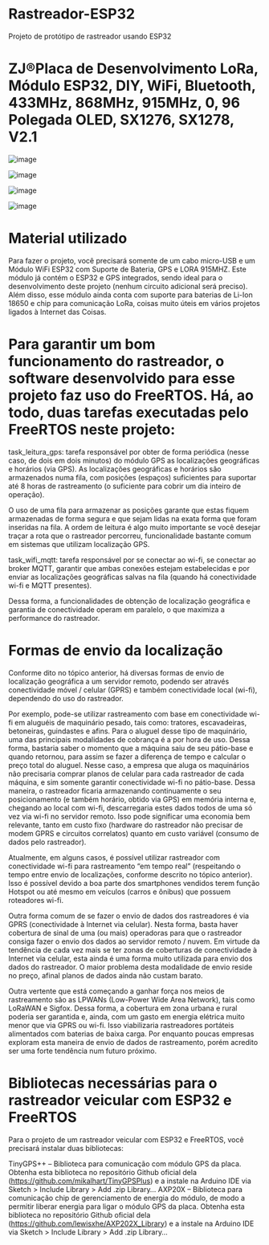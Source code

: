 # Rastreador-ESP32
Projeto de protótipo de rastreador usando ESP32 

# ZJ®Placa de Desenvolvimento LoRa, Módulo ESP32, DIY, WiFi, Bluetooth, 433MHz, 868MHz, 915MHz, 0, 96 Polegada OLED, SX1276, SX1278, V2.1

![image](https://github.com/user-attachments/assets/ad371596-af30-4ddc-adb9-9bb1dd1f6a18)

![image](https://github.com/user-attachments/assets/48dd17cd-17bb-450e-ac1d-6fe039d1896a)

![image](https://github.com/user-attachments/assets/4ecda7d5-56aa-44db-9491-49b33ab8e3cb)

![image](https://github.com/user-attachments/assets/a1a7e174-abee-41c8-beaf-7cf290e14494)


# Material utilizado
Para fazer o projeto, você precisará somente de um cabo micro-USB e um Módulo WiFi ESP32 com Suporte de Bateria, GPS e LORA 915MHZ. Este módulo já contém o ESP32 e GPS integrados, sendo ideal para o desenvolvimento deste projeto (nenhum circuito adicional será preciso). Além disso, esse módulo ainda conta com suporte para baterias de Li-Ion 18650 e chip para comunicação LoRa, coisas muito úteis em vários projetos ligados à Internet das Coisas.


# Para garantir um bom funcionamento do rastreador, o software desenvolvido para esse projeto faz uso do FreeRTOS. Há, ao todo, duas tarefas executadas pelo FreeRTOS neste projeto:

task_leitura_gps: tarefa responsável por obter de forma periódica (nesse caso, de dois em dois minutos) do módulo GPS as localizações geográficas e horários (via GPS). As localizações geográficas e horários são armazenados numa fila, com posições (espaços) suficientes para suportar até 8 horas de rastreamento (o suficiente para cobrir um dia inteiro de operação).

O uso de uma fila para armazenar as posições garante que estas fiquem armazenadas de forma segura e que sejam lidas na exata forma que foram inseridas na fila. A ordem de leitura é algo muito importante se você desejar traçar a rota que o rastreador percorreu, funcionalidade bastante comum em sistemas que utilizam localização GPS.

task_wifi_mqtt: tarefa responsável por se conectar ao wi-fi, se conectar ao broker MQTT, garantir que ambas conexões estejam estabelecidas e por enviar as localizações geográficas salvas na fila (quando há conectividade wi-fi e MQTT presentes).

Dessa forma, a funcionalidades de obtenção de localização geográfica e garantia de conectividade operam em paralelo, o que maximiza a performance do rastreador.

# Formas de envio da localização
Conforme dito no tópico anterior, há diversas formas de envio de localização geográfica a um servidor remoto, podendo ser através conectividade móvel / celular (GPRS) e também conectividade local (wi-fi), dependendo do uso do rastreador.

Por exemplo, pode-se utilizar rastreamento com base em conectividade wi-fi em aluguéis de maquinário pesado, tais como: tratores, escavadeiras, betoneiras, guindastes e afins. Para o aluguel desse tipo de maquinário, uma das principais modalidades de cobrança é a por hora de uso. Dessa forma, bastaria saber o momento que a máquina saiu de seu pátio-base e quando retornou, para assim se fazer a diferença de tempo e calcular o preço total do aluguel. Nesse caso, a empresa que aluga os maquinários não precisaria comprar planos de celular para cada rastreador de cada máquina, e sim somente garantir conectividade wi-fi no pátio-base.
Dessa maneira, o rastreador ficaria armazenando continuamente o seu posicionamento (e também horário, obtido via GPS) em memória interna e, chegando ao local com wi-fi, descarregaria estes dados todos de uma só vez via wi-fi no servidor remoto. Isso pode significar uma economia bem relevante, tanto em custo fixo (hardware do rastreador não precisar de modem GPRS e circuitos correlatos) quanto em custo variável (consumo de dados pelo rastreador).

Atualmente, em alguns casos, é possível utilizar rastreador com conectividade wi-fi para rastreamento “em tempo real” (respeitando o tempo entre envio de localizações, conforme descrito no tópico anterior). Isso é possível devido a boa parte dos smartphones vendidos terem função Hotspot ou até mesmo em veículos (carros e ônibus) que possuem roteadores wi-fi.

Outra forma comum de se fazer o envio de dados dos rastreadores é via GPRS (conectividade à Internet via celular). Nesta forma, basta haver cobertura de sinal de uma (ou mais) operadoras para que o rastreador consiga fazer o envio dos dados ao servidor remoto / nuvem. Em virtude da tendência de cada vez mais se ter zonas de coberturas de conectividade à Internet via celular, esta ainda é uma forma muito utilizada para envio dos dados do rastreador. O maior problema desta modalidade de envio reside no preço, afinal planos de dados ainda não custam barato.

Outra vertente que está começando a ganhar força nos meios de rastreamento são as LPWANs (Low-Power Wide Area Network), tais como LoRaWAN e Sigfox. Dessa forma, a cobertura em zona urbana e rural poderia ser garantida e, ainda, com um gasto em energia elétrica muito menor que via GPRS ou wi-fi. Isso viabilizaria rastreadores portáteis alimentados com baterias de baixa carga.
Por enquanto poucas empresas exploram esta maneira de envio de dados de rastreamento, porém acredito ser uma forte tendência num futuro próximo.
# Bibliotecas necessárias para o rastreador veicular com ESP32 e FreeRTOS
Para o projeto de um rastreador veicular com ESP32 e FreeRTOS, você precisará instalar duas bibliotecas:

 TinyGPS++ – Biblioteca para comunicação com módulo GPS da placa.
Obtenha esta biblioteca no repositório Github oficial dela (https://github.com/mikalhart/TinyGPSPlus) e a instale na Arduino IDE via Sketch > Include Library > Add .zip Library…
 AXP20X – Biblioteca para comunicação chip de gerenciamento de energia do módulo, de modo a permitir liberar energia para ligar o módulo GPS da placa.
Obtenha esta biblioteca no repositório Github oficial dela (https://github.com/lewisxhe/AXP202X_Library) e a instale na Arduino IDE via Sketch > Include Library > Add .zip Library…
